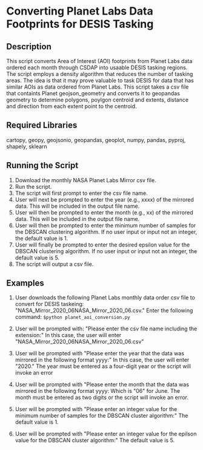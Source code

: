 # Converting Planet Labs Data Footprints for DESIS Tasking 

## Description
This script converts Area of Interest (AOI) footprints from Planet Labs data ordered each month through CSDAP into usaable DESIS tasking regions.  The script employs a density algorithm that reduces the number of tasking areas.  The idea is that it may prove valuable to task DESIS for data that has similar AOIs as data ordered from Planet Labs. This script takes a csv file that containts Planet geojson_geometry and converts it to geopandas geometry to determine polygons, poylgon centroid and extents, distance and direction from each extent point to the centroid.

## Required Libraries
cartopy, geopy, geojsonio, geopandas, geoplot, numpy, pandas, pyproj, shapely, sklearn 

## Running the Script
1. Download the monthly NASA Planet Labs Mirror csv file. 
2. Run the script.
3. The script will first prompt to enter the csv file name.
4. User will next be prompted to enter the year (e.g., xxxx) of the mirrored data. This will be included in the output file name.
5. User will then be prompted to enter the month (e.g., xx) of the mirrored data. This will be included in the output file name.
6. User will then be prompted to enter the minimum number of samples for the DBSCAN clustering algorithm. If no user input or input not an integer, the default value is 1.
7. User will finally be prompted to enter the desired epsilon value for the DBSCAN clustering algorithm. If no user input or input not an integer, the default value is 5.
8. The script will output a csv file.

## Examples
1. User downloads the following Planet Labs monthly data order csv file to convert for DESIS taskeing: "NASA_Mirror_2020_06NASA_Mirror_2020_06.csv." Enter the following command:
`$python planet_aoi_conversion.py `

2. User will be prompted with: "Please enter the csv file name including the extension:"
In this case, the user will enter "NASA_Mirror_2020_06NASA_Mirror_2020_06.csv"
3. User will be prompted with "Please enter the year that the data was mirrored in the following format yyyy:"
In this case, the user will enter "2020."  The year must be entered as a four-digit year or the script will invoke an error 
4. User will be prompted with "Please enter the month that the data was mirrored in the following format yyyy:
Which is "06" for June.  The month must be entered as two digits or the script will invoke an error. 
5. User will be prompted with "Please enter an integer value for the minimum number of samples for the DBSCAN cluster algorithm:"
The default value is 1.  
6. User will be prompted with "Please enter an integer value for the epilson value for the DBSCAN cluster algorithm:"
The default value is 5.
